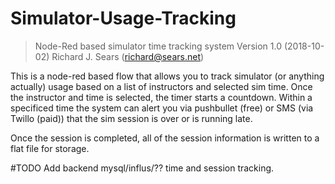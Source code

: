 # Simulator-Usage-Tracking
> Node-Red based simulator time tracking system
> Version 1.0 (2018-10-02)
> Richard J. Sears (richard@sears.net)

This is a node-red based flow that allows you to track simulator (or anything actually) usage based on a list of instructors and selected sim time. Once the instructor and time is selected, the timer starts a countdown. Within a specificed time the system can alert you via pushbullet (free) or SMS (via Twillo (paid)) that the sim session is over or is running late.

Once the session is completed, all of the session information is written to a flat file for storage.


#TODO
Add backend mysql/influs/?? time and session tracking. 
